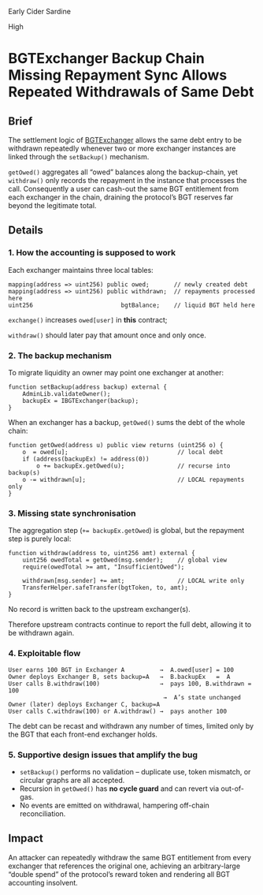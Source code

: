Early Cider Sardine

High

# BGTExchanger Backup Chain Missing Repayment Sync Allows Repeated Withdrawals of Same Debt

## Brief

The settlement logic of [BGTExchanger](https://github.com/sherlock-audit/2025-04-burve/blob/main/Burve/src/integrations/BGTExchange/BGTExchanger.sol#L127) allows the same debt entry to be withdrawn repeatedly whenever two or more exchanger instances are linked through the `setBackup()` mechanism.

`getOwed()` aggregates all “owed” balances along the backup-chain, yet `withdraw()` only records the repayment in the instance that processes the call. Consequently a user can cash-out the same BGT entitlement from each exchanger in the chain, draining the protocol’s BGT reserves far beyond the legitimate total.

## Details

### 1. How the accounting is supposed to work

Each exchanger maintains three local tables:

```solidity
mapping(address => uint256) public owed;       // newly created debt
mapping(address => uint256) public withdrawn;  // repayments processed here
uint256                         bgtBalance;    // liquid BGT held here

```

`exchange()` increases `owed[user]` in **this** contract;

`withdraw()` should later pay that amount once and only once.

### 2. The backup mechanism

To migrate liquidity an owner may point one exchanger at another:

```solidity
function setBackup(address backup) external {
    AdminLib.validateOwner();
    backupEx = IBGTExchanger(backup);
}

```

When an exchanger has a backup, `getOwed()` sums the debt of the whole chain:

```solidity
function getOwed(address u) public view returns (uint256 o) {
    o  = owed[u];                               // local debt
    if (address(backupEx) != address(0))
        o += backupEx.getOwed(u);               // recurse into backup(s)
    o -= withdrawn[u];                          // LOCAL repayments only
}

```

### 3. Missing state synchronisation

The aggregation step (`+= backupEx.getOwed`) is global, but the repayment step is purely local:

```solidity
function withdraw(address to, uint256 amt) external {
    uint256 owedTotal = getOwed(msg.sender);    // global view
    require(owedTotal >= amt, "InsufficientOwed");

    withdrawn[msg.sender] += amt;               // LOCAL write only
    TransferHelper.safeTransfer(bgtToken, to, amt);
}

```

No record is written back to the upstream exchanger(s).

Therefore upstream contracts continue to report the full debt, allowing it to be withdrawn again.

### 4. Exploitable flow

```solidity
User earns 100 BGT in Exchanger A          →  A.owed[user] = 100
Owner deploys Exchanger B, sets backup=A   →  B.backupEx   =  A
User calls B.withdraw(100)                 →  pays 100, B.withdrawn = 100
                                            →  A’s state unchanged
Owner (later) deploys Exchanger C, backup=A
User calls C.withdraw(100) or A.withdraw() →  pays another 100

```

The debt can be recast and withdrawn any number of times, limited only by the BGT that each front-end exchanger holds.

### 5. S**upportive** design issues that amplify the bug

- `setBackup()` performs no validation – duplicate use, token mismatch, or circular graphs are all accepted.
- Recursion in `getOwed()` has **no cycle guard** and can revert via out-of-gas.
- No events are emitted on withdrawal, hampering off-chain reconciliation.

## Impact

An attacker can repeatedly withdraw the same BGT entitlement from every exchanger that references the original one, achieving an arbitrary-large “double spend” of the protocol’s reward token and rendering all BGT accounting insolvent.